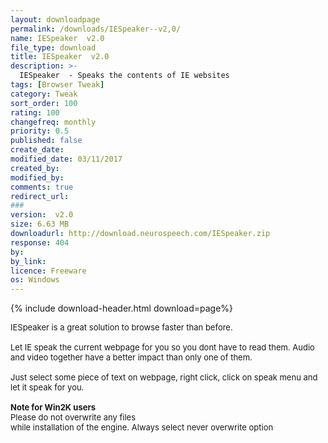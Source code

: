 ```yaml
---
layout: downloadpage
permalink: /downloads/IESpeaker--v2,0/
name: IESpeaker  v2.0
file_type: download
title: IESpeaker  v2.0
description: >-
  IESpeaker  - Speaks the contents of IE websites
tags: [Browser Tweak]
category: Tweak
sort_order: 100
rating: 100
changefreq: monthly
priority: 0.5
published: false
create_date: 
modified_date: 03/11/2017
created_by: 
modified_by: 
comments: true
redirect_url: 
### 
version:  v2.0
size: 6.63 MB
downloadurl: http://download.neurospeech.com/IESpeaker.zip
response: 404
by: 
by_link: 
licence: Freeware
os: Windows
---
```


{% include download-header.html download=page%}

<p style="fix-download-text !important">
<p><font size="2"><p>IESpeaker is a great solution to browse faster than before.<br />
<br />
Let IE speak the current webpage for you so you dont have to read them. Audio and video together have a better impact than only one of them. <br />
<br />
Just select some piece of text on webpage, right click, click on speak menu and let it speak for you.<br />
<br />
<strong>Note for Win2K users</strong><br />
Please do not overwrite any files <br />
while installation of the engine. Always select never overwrite option</p></p></p>
